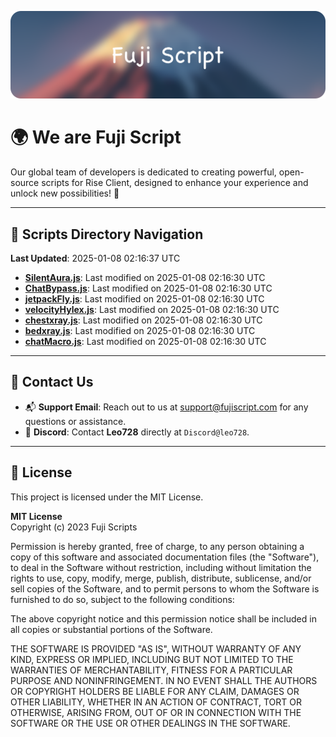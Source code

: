 ![Banner](.github/b.webp)

# 🌍 **We are Fuji Script**

Our global team of developers is dedicated to creating powerful, open-source scripts for Rise Client, designed to enhance your experience and unlock new possibilities! 🌟

---
<!-- SCRIPTS_NAVIGATION_START -->
## 📂 **Scripts Directory Navigation**

**Last Updated**: 2025-01-08 02:16:37 UTC

- **[SilentAura.js](scripts/SilentAura.js)**: Last modified on 2025-01-08 02:16:30 UTC
- **[ChatBypass.js](scripts/ChatBypass.js)**: Last modified on 2025-01-08 02:16:30 UTC
- **[jetpackFly.js](scripts/jetpackFly.js)**: Last modified on 2025-01-08 02:16:30 UTC
- **[velocityHylex.js](scripts/velocityHylex.js)**: Last modified on 2025-01-08 02:16:30 UTC
- **[chestxray.js](scripts/chestxray.js)**: Last modified on 2025-01-08 02:16:30 UTC
- **[bedxray.js](scripts/bedxray.js)**: Last modified on 2025-01-08 02:16:30 UTC
- **[chatMacro.js](scripts/chatMacro.js)**: Last modified on 2025-01-08 02:16:30 UTC

<!-- SCRIPTS_NAVIGATION_END -->

---

## 💬 **Contact Us**  
- 📬 **Support Email**: Reach out to us at [support@fujiscript.com](mailto:support@fujiscript.com) for any questions or assistance.  
- 💬 **Discord**: Contact **Leo728** directly at `Discord@leo728`.

---

## 📜 **License**

This project is licensed under the MIT License.  

**MIT License**  
Copyright (c) 2023 Fuji Scripts  

Permission is hereby granted, free of charge, to any person obtaining a copy of this software and associated documentation files (the "Software"), to deal in the Software without restriction, including without limitation the rights to use, copy, modify, merge, publish, distribute, sublicense, and/or sell copies of the Software, and to permit persons to whom the Software is furnished to do so, subject to the following conditions:  

The above copyright notice and this permission notice shall be included in all copies or substantial portions of the Software.  

THE SOFTWARE IS PROVIDED "AS IS", WITHOUT WARRANTY OF ANY KIND, EXPRESS OR IMPLIED, INCLUDING BUT NOT LIMITED TO THE WARRANTIES OF MERCHANTABILITY, FITNESS FOR A PARTICULAR PURPOSE AND NONINFRINGEMENT. IN NO EVENT SHALL THE AUTHORS OR COPYRIGHT HOLDERS BE LIABLE FOR ANY CLAIM, DAMAGES OR OTHER LIABILITY, WHETHER IN AN ACTION OF CONTRACT, TORT OR OTHERWISE, ARISING FROM, OUT OF OR IN CONNECTION WITH THE SOFTWARE OR THE USE OR OTHER DEALINGS IN THE SOFTWARE.  
